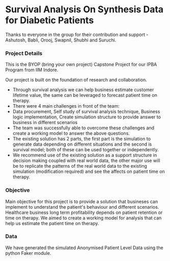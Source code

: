 # Survival Analysis On Synthesis Data for Diabetic Patients

Thanks to everyone in the group for their contribution and support - Ashutosh, Babli, Orooj, Swapnil, Shubhi and Suruchi.

### Project Details

This is the BYOP (bring your own project) Capstone Project for our IPBA Program from IIM Indore.

Our project is built on the foundation of research and collaboration.
- Through survival analysis we can help business estimate customer lifetime value, the same can be leveraged to forecast patient time on therapy.
- There were 4 main challenges in front of the team:
- Data procurement, Self study of survival analysis technique, Business logic implementation, Create simulation
structure to provide answer to business in different scenarios
- The team was successfully able to overcome these challenges and create a working model to answer the above questions.
- The existing solution has 2 parts, the first part is the simulation to generate data depending on different situations and the second is survival model; both of these can be used together or independently.
- We recommend use of the existing solution as a support structure in decision making coupled with real world data, the other major use will be to replicate the patterns of the real world data to the existing simulation (modification required) and see the affects on patient time on therapy.

### Objective

Main objective for this project is to provide a solution that busineses can implement to understand the patient's behaviour and different scenarios. Healthcare business long term profitability depends on patient retention or time on therapy. We aimed to create a working model for analysis that can help us estimate the patient time on therapy.

### Data

We have generated the simulated Anonymised Patient Level Data using the python Faker module.


